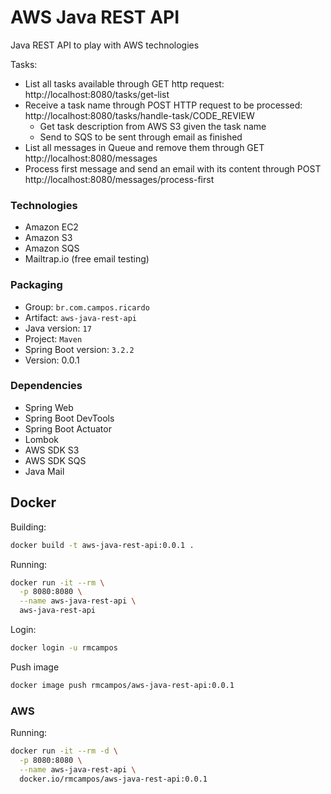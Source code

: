 # AWS Java REST API
Java REST API to play with AWS technologies

Tasks:
- List all tasks available through GET http request: http://localhost:8080/tasks/get-list
- Receive a task name through POST HTTP request to be processed: http://localhost:8080/tasks/handle-task/CODE_REVIEW
  - Get task description from AWS S3 given the task name
  - Send to SQS to be sent through email as finished
- List all messages in Queue and remove them through GET http://localhost:8080/messages
- Process first message and send an email with its content through POST http://localhost:8080/messages/process-first

### Technologies
- Amazon EC2
- Amazon S3
- Amazon SQS
- Mailtrap.io (free email testing)

### Packaging

- Group: `br.com.campos.ricardo`
- Artifact: `aws-java-rest-api`
- Java version: `17`
- Project: `Maven`
- Spring Boot version: `3.2.2`
- Version: 0.0.1

### Dependencies
- Spring Web
- Spring Boot DevTools
- Spring Boot Actuator
- Lombok
- AWS SDK S3
- AWS SDK SQS
- Java Mail

## Docker

Building:

```sh
docker build -t aws-java-rest-api:0.0.1 .
```

Running:

```sh
docker run -it --rm \
  -p 8080:8080 \
  --name aws-java-rest-api \
  aws-java-rest-api
```

Login:

```sh
docker login -u rmcampos
```

Push image
```sh
docker image push rmcampos/aws-java-rest-api:0.0.1
```

### AWS

Running:

```sh
docker run -it --rm -d \
  -p 8080:8080 \
  --name aws-java-rest-api \
  docker.io/rmcampos/aws-java-rest-api:0.0.1
```
